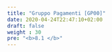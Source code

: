 ```yaml
---
title: "Gruppo Pagamenti [GP00]"
date: 2020-04-24T22:47:10+02:00
draft: false
weight : 30
pre: "<b>8.1 </b>"
---
```



